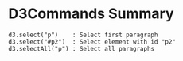 # D3Commands Summary

```
d3.select("p")    : Select first paragraph 
d3.select("#p2")  : Select element with id "p2"
d3.selectAll("p") : Select all paragraphs
```
